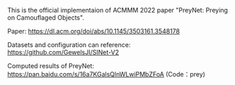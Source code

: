 This is the official implementaion of ACMMM 2022 paper "PreyNet: Preying on Camouflaged Objects".

Paper: https://dl.acm.org/doi/abs/10.1145/3503161.3548178

Datasets and configuration can reference: https://github.com/GewelsJI/SINet-V2

Computed results of PreyNet: https://pan.baidu.com/s/16a7KGalsQlnWLwiPMbZFoA (Code：prey)



